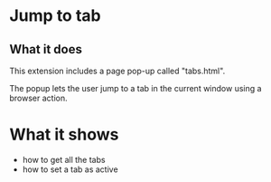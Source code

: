 # Jump to tab

## What it does

This extension includes a page pop-up called "tabs.html".

The popup lets the user jump to a tab in the current window using a browser action.

# What it shows

* how to get all the tabs
* how to set a tab as active
